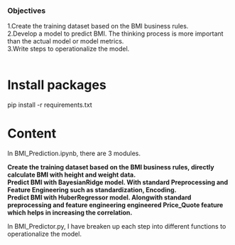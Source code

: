 ### Objectives

1.Create the training dataset based on the BMI business rules.<br />
2.Develop a model to predict BMI. The thinking process is more important than the actual model or model metrics.<br />
3.Write steps to operationalize the model.<br /><br />


# Install packages<br />
pip install -r requirements.txt<br />

# Content<br />
In BMI_Prediction.ipynb, there are 3 modules.<br />

**Create the training dataset based on the BMI business rules, directly calculate BMI with height and weight data.<br />**
**Predict BMI with BayesianRidge model. With standard Preprocessing and Feature Engineering such as standardization, Encoding.<br />** 
**Predict BMI with HuberRegressor  model. Alongwith standard preprocessing and feature engineering engineered Price_Quote feature which helps in increasing the correlation.<br />**

In BMI_Predictor.py, I have breaken up each step into different functions to operationalize the model.
